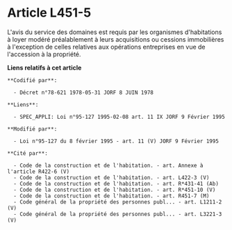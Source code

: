 # Article L451-5

L'avis du service des domaines est requis par les organismes d'habitations à loyer modéré préalablement à leurs acquisitions
ou cessions immobilières à l'exception de celles relatives aux opérations entreprises en vue de l'accession à la propriété.

**Liens relatifs à cet article**

	**Codifié par**:

	  - Décret n°78-621 1978-05-31 JORF 8 JUIN 1978

	**Liens**:

	  - SPEC_APPLI: Loi n°95-127 1995-02-08 art. 11 IX JORF 9 Février 1995

	**Modifié par**:

	  - Loi n°95-127 du 8 février 1995 - art. 11 (V) JORF 9 Février 1995

	**Cité par**:

	  - Code de la construction et de l'habitation. - art. Annexe à l'article R422-6 (V)
	  - Code de la construction et de l'habitation. - art. L422-3 (V)
	  - Code de la construction et de l'habitation. - art. R*431-41 (Ab)
	  - Code de la construction et de l'habitation. - art. R*451-10 (V)
	  - Code de la construction et de l'habitation. - art. R451-7 (M)
	  - Code général de la propriété des personnes publ... - art. L1211-2 (V)
	  - Code général de la propriété des personnes publ... - art. L3221-3 (V)
